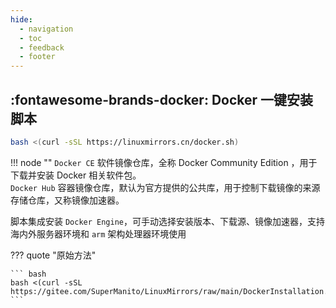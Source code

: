 ```yaml
---
hide:
  - navigation
  - toc
  - feedback
  - footer
---
```


## :fontawesome-brands-docker: Docker 一键安装脚本

``` bash
bash <(curl -sSL https://linuxmirrors.cn/docker.sh)
```

!!! node ""
    `Docker CE` 软件镜像仓库，全称 Docker Community Edition ，用于下载并安装 Docker 相关软件包。  
    `Docker Hub` 容器镜像仓库，默认为官方提供的公共库，用于控制下载镜像的来源存储仓库，又称镜像加速器。

脚本集成安装 `Docker Engine`，可手动选择安装版本、下载源、镜像加速器，支持海内外服务器环境和 `arm` 架构处理器环境使用

??? quote "原始方法"

    ``` bash
    bash <(curl -sSL https://gitee.com/SuperManito/LinuxMirrors/raw/main/DockerInstallation.sh)
    ```
